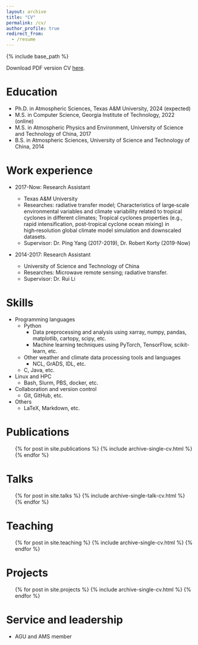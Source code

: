 ```yaml
---
layout: archive
title: "CV"
permalink: /cv/
author_profile: true
redirect_from:
  - /resume
---
```


{% include base_path %}

Download PDF version CV [here](/files/resume_jliu.pdf).

Education
======
* Ph.D. in Atmospheric Sciences, Texas A&M University, 2024 (expected)
* M.S. in Computer Science, Georgia Institute of Technology, 2022 (online)
* M.S. in Atmospheric Physics and Environment, University of Science and Technology of China, 2017
* B.S. in Atmospheric Sciences, University of Science and Technology of China, 2014

Work experience
======
* 2017-Now: Research Assistant
  * Texas A&M University
  * Researches: radiative transfer model; Characteristics of large‑scale environmental variables and climate variability related to tropical cyclones in different climates; Tropical cyclones properties (e.g., rapid intensification, post-tropical cyclone ocean mixing) in high‑resolution global climate model simulation and downscaled datasets.
  * Supervisor: Dr. Ping Yang (2017-2019), Dr. Robert Korty (2019-Now)

* 2014-2017: Research Assistant
  * University of Science and Technology of China
  * Researches: Microwave remote sensing; radiative transfer.
  * Supervisor: Dr. Rui Li
  
Skills
======
* Programming languages
  * Python
    * Data preprocessing and analysis using xarray, numpy, pandas, matplotlib, cartopy, scipy, etc.
    * Machine learning techniques using PyTorch, TensorFlow, scikit-learn, etc.
  * Other weather and climate data processing tools and languages
    * NCL, GrADS, IDL, etc.
  * C, Java, etc.
* Linux and HPC
  * Bash, Slurm, PBS, docker, etc.
* Collaboration and version control
  * Git, GitHub, etc.
* Others
  * LaTeX, Markdown, etc.

Publications
======
  <ul>{% for post in site.publications %}
    {% include archive-single-cv.html %}
  {% endfor %}</ul>
  
Talks
======
  <ul>{% for post in site.talks %}
    {% include archive-single-talk-cv.html %}
  {% endfor %}</ul>
  
Teaching
======
  <ul>{% for post in site.teaching %}
    {% include archive-single-cv.html %}
  {% endfor %}</ul>

Projects
======
  <ul>{% for post in site.projects %}
    {% include archive-single-cv.html %}
  {% endfor %}</ul>
  
Service and leadership
======
* AGU and AMS member
